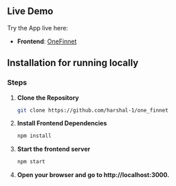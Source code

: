 ## Live Demo

Try the App live here:
- **Frontend**: [OneFinnet](https://onefinnet-six.vercel.app/)


## Installation for running locally

### Steps

1. **Clone the Repository**
   ```bash
   git clone https://github.com/harshal-1/one_finnet

2. **Install Frontend Dependencies**
   ```bash
   npm install

3. **Start the frontend server**
   ```bash
   npm start

4. **Open your browser and go to http://localhost:3000.**






